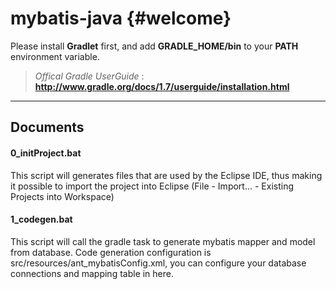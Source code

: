 mybatis-java {#welcome}
=====================
Please install **Gradlet** first, and add **GRADLE_HOME/bin** to your **PATH** environment variable.

> *Offical Gradle UserGuide* : **http://www.gradle.org/docs/1.7/userguide/installation.html**

----------

Documents
---------

#### <i class="icon-file"></i> 0_initProject.bat

This script will generates files that are used by the Eclipse IDE, thus making it possible to import the project into Eclipse (File - Import... - Existing Projects into Workspace)

#### <i class="icon-file"></i> 1_codegen.bat

This script will call the gradle task to generate mybatis mapper and model from database.
Code generation configuration is src/resources/ant_mybatisConfig.xml, you can configure your database connections and mapping table in here.
